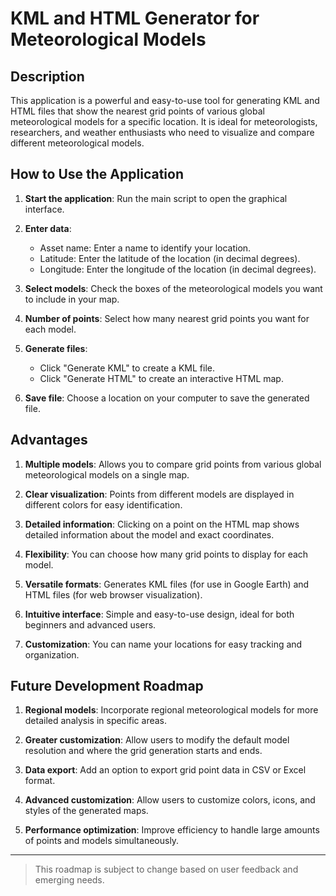 # KML and HTML Generator for Meteorological Models

## Description

This application is a powerful and easy-to-use tool for generating KML and HTML files that show the nearest grid points of various global meteorological models for a specific location. It is ideal for meteorologists, researchers, and weather enthusiasts who need to visualize and compare different meteorological models.

## How to Use the Application

1. **Start the application**: Run the main script to open the graphical interface.

2. **Enter data**:
   - Asset name: Enter a name to identify your location.
   - Latitude: Enter the latitude of the location (in decimal degrees).
   - Longitude: Enter the longitude of the location (in decimal degrees).

3. **Select models**: Check the boxes of the meteorological models you want to include in your map.

4. **Number of points**: Select how many nearest grid points you want for each model.

5. **Generate files**:
   - Click "Generate KML" to create a KML file.
   - Click "Generate HTML" to create an interactive HTML map.

6. **Save file**: Choose a location on your computer to save the generated file.

## Advantages

1. **Multiple models**: Allows you to compare grid points from various global meteorological models on a single map.

2. **Clear visualization**: Points from different models are displayed in different colors for easy identification.

3. **Detailed information**: Clicking on a point on the HTML map shows detailed information about the model and exact coordinates.

4. **Flexibility**: You can choose how many grid points to display for each model.

5. **Versatile formats**: Generates KML files (for use in Google Earth) and HTML files (for web browser visualization).

6. **Intuitive interface**: Simple and easy-to-use design, ideal for both beginners and advanced users.

7. **Customization**: You can name your locations for easy tracking and organization.

## Future Development Roadmap

1. **Regional models**: Incorporate regional meteorological models for more detailed analysis in specific areas.

2. **Greater customization**: Allow users to modify the default model resolution and where the grid generation starts and ends.

3. **Data export**: Add an option to export grid point data in CSV or Excel format.

4. **Advanced customization**: Allow users to customize colors, icons, and styles of the generated maps.

6. **Performance optimization**: Improve efficiency to handle large amounts of points and models simultaneously.

---

> This roadmap is subject to change based on user feedback and emerging needs.

